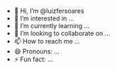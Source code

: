 - 👋 Hi, I’m @luizfersoares
- 👀 I’m interested in ...
- 🌱 I’m currently learning ...
- 💞️ I’m looking to collaborate on ...
- 📫 How to reach me ...
- 😄 Pronouns: ...
- ⚡ Fun fact: ...

<!---
luizfersoares/luizfersoares is a ✨ special ✨ repository because its `README.md` (this file) appears on your GitHub profile.
You can click the Preview link to take a look at your changes.
--->
